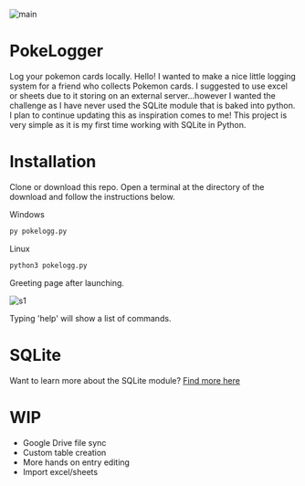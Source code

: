 ![main](https://github.com/JacksonPY/PokeLogger/blob/main/readmestuff/main.png)
# PokeLogger
Log your pokemon cards locally. Hello! I wanted to make a nice little logging system for a friend who collects Pokemon cards. I suggested to use excel or sheets due to it storing on an external server...however I wanted the challenge as I have never used the SQLite module that is baked into python. I plan to continue updating this as inspiration comes to me! This project is very simple as it is my first time working with SQLite in Python.



# Installation
Clone or download this repo. Open a terminal at the directory of the download and follow the instructions below.

Windows
```bash
py pokelogg.py
```
Linux
```bash
python3 pokelogg.py
```
Greeting page after launching.

![s1](https://github.com/JacksonPY/PokeLogger/blob/main/readmestuff/s1.png)

Typing 'help' will show a list of commands.

# SQLite
Want to learn more about the SQLite module?  [Find more here](https://docs.python.org/3/library/sqlite3.html)

# WIP
- Google Drive file sync
- Custom table creation
- More hands on entry editing
- Import excel/sheets
